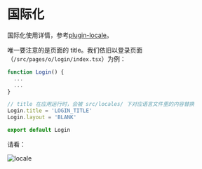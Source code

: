 # 国际化

国际化使用详情，参考[plugin-locale](https://umijs.org/zh-CN/plugins/plugin-locale)。

唯一要注意的是页面的 title。我们依旧以登录页面（`/src/pages/o/login/index.tsx`）为例：

```typescript
function Login() {
  ...
  ...
}

// title 在应用运行时，会被 src/locales/ 下对应语言文件里的内容替换
Login.title = 'LOGIN_TITLE'
Login.layout = 'BLANK'

export default Login
```

请看：

<img :src="$withBase('/locale.gif')" alt="locale">
